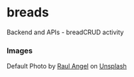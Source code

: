 # breads

Backend and APIs - breadCRUD activity

### Images

Default Photo by [Raul Angel](https://unsplash.com/@raulangel?utm_source=unsplash&utm_medium=referral&utm_content=creditCopyText) on [Unsplash](https://unsplash.com/?utm_source=unsplash&utm_medium=referral&utm_content=creditCopyText)
